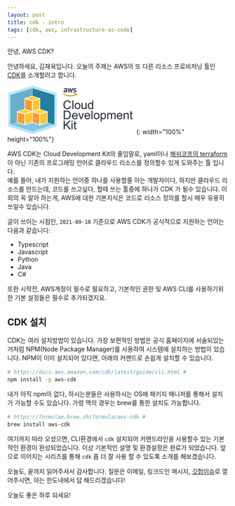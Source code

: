 ```yaml
---
layout: post
title: cdk - intro
tags: [cdk, aws, infrastructure-as-code]
---
```


안녕, AWS CDK?

안녕하세요, 김재욱입니다. 오늘의 주제는 AWS의 또 다른 리소스 프로비저닝 툴인 [CDK](https://docs.aws.amazon.com/cdk/latest/guide/home.html)를 소개할려고 합니다.

![AWS-CDK](../images/2021-09-17-cdk-pt1/cdk.png){: width="100%" height="100%"}

AWS CDK는 Cloud Development Kit의 줄임말로, yaml이나 [해쉬코프의 terraform](https://iamjaekim.me/terraform-pt1/)이 아닌 기존의 프로그래밍 언어로 클라우드 리소스를 정의할수 있게 도와주는 툴 입니다.  
예를 들어, 내가 지원하는 언어중 하나를 사용할줄 아는 개발자이다, 하지만 클라우드 리소스를 만드는데, 코드를 쓰고싶다, 할때 쓰는 툴중에 하나가 CDK 가 될수 있습니다. 이외의 꼭 알아 하는게, AWS에 대한 기본지식은 코드로 리소스 정의를 할시 매우 유용히 쓰일수 있습니다.

글이 쓰이는 시점인, `2021-09-18` 기준으로 AWS CDK가 공식적으로 지원하는 언어는 다음과 같습니다:  

- Typescript
- Javascript
- Python
- Java
- C#

또한 시작전, AWS계정이 필수로 필요하고, 기본적인 권한 및 AWS CLI를 사용하기위한 기본 설정들은 필수로 추가되겠지요.

## CDK 설치

CDK는 여러 설치방법이 있습니다. 가장 보편적인 방법은 공식 홈페이지에 서술되있는거처럼 NPM(Node Package Manager)를 사용하여 시스템에 설치하는 방법이 있습니다.
NPM이 이미 설치되어 있다면, 아래의 커맨드로 손쉽게 설치할 수 있습니다.

```bash
# https://docs.aws.amazon.com/cdk/latest/guide/cli.html #
npm install -g aws-cdk
```

내가 아직 npm이 없다, 하시는분들은 사용하시는 OS에 패키지 매니저를 통해서 설치가 가능할 수도 있습니다.
가령 맥의 경우는 brew를 통한 설치도 가능합니다.

```bash
# https://formulae.brew.sh/formula/aws-cdk #
brew install aws-cdk
```

여기까지 따라 오셨으면, CLI환경에서 `cdk` 설치되어 커맨드라인을 사용할수 있는 기본적인 환경이 완성되었습니다. 이상 기본적인 설명 및 환경설정은 완료가 되었습니다. 앞으로 이어지는 시리즈를 통해 `cdk` 좀 더 잘 사용 할 수 있도록 소개를 해보겠습니다.

오늘도, 끝까지 읽어주셔서 감사합니다. 질문은 이메일, 링크드인 메시지, [깃헙이슈](https://github.com/iamjaekim/iamjaekim.github.io/issues)로 열어주시면, 아는 한도내에서 답 해드리겠습니다!

오늘도 좋은 하루 되세요!
